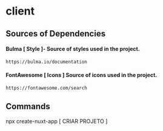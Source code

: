 # client

## Sources of Dependencies

#### Bulma [ Style ]- Source of styles used in the project.

```
https://bulma.io/documentation
```

#### FontAwesome [ Icons ] Source of icons used in the project.

```
https://fontawesome.com/search

```
## Commands

npx create-nuxt-app <project-name> [ CRIAR PROJETO ]


